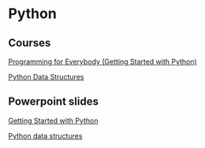 # Python

## Courses
[Programming for Everybody (Getting Started with Python)](https://www.coursera.org/learn/python)

[Python Data Structures](https://www.coursera.org/learn/python-data/home/info)

## Powerpoint slides 
[Getting Started with Python](https://utadeoeduco0-my.sharepoint.com/:p:/g/personal/laurav_suarezg_utadeo_edu_co/ETMLRxI7yWtIiId5z6o2zEIBqR6BnbacPuYQneBS37KB6w?e=vkeEXA)

[Python data structures](https://utadeoeduco0-my.sharepoint.com/:p:/g/personal/laurav_suarezg_utadeo_edu_co/EYlqKYSpseRMqxCE72Lv32gBlUPH-dsBR86RTWZAY1aG4A?e=32yIKR)
